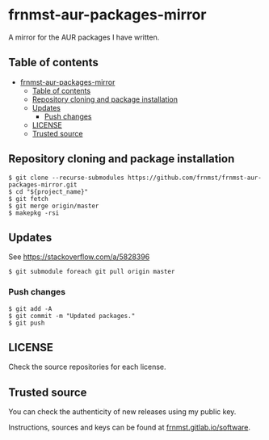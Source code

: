# frnmst-aur-packages-mirror

A mirror for the AUR packages I have written.

## Table of contents

<!--TOC-->

- [frnmst-aur-packages-mirror](#frnmst-aur-packages-mirror)
  - [Table of contents](#table-of-contents)
  - [Repository cloning and package installation](#repository-cloning-and-package-installation)
  - [Updates](#updates)
    - [Push changes](#push-changes)
  - [LICENSE](#license)
  - [Trusted source](#trusted-source)

<!--TOC-->

## Repository cloning and package installation

    $ git clone --recurse-submodules https://github.com/frnmst/frnmst-aur-packages-mirror.git
    $ cd "${project_name}"
    $ git fetch
    $ git merge origin/master
    $ makepkg -rsi

## Updates

See https://stackoverflow.com/a/5828396

    $ git submodule foreach git pull origin master

### Push changes

    $ git add -A
    $ git commit -m "Updated packages."
    $ git push

## LICENSE

Check the source repositories for each license.

## Trusted source

You can check the authenticity of new releases using my public key.

Instructions, sources and keys can be found at [frnmst.gitlab.io/software](https://frnmst.gitlab.io/software/).
